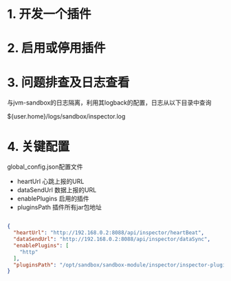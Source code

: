 # 1. 开发一个插件



# 2. 启用或停用插件


# 3. 问题排查及日志查看
与jvm-sandbox的日志隔离，利用其logback的配置，日志从以下目录中查询

${user.home}/logs/sandbox/inspector.log

# 4. 关键配置
global_config.json配置文件
- heartUrl 心跳上报的URL
- dataSendUrl 数据上报的URL
- enablePlugins 启用的插件
- pluginsPath 插件所有jar包地址
```json

{
  "heartUrl": "http://192.168.0.2:8088/api/inspector/heartBeat",
  "dataSendUrl": "http://192.168.0.2:8088/api/inspector/dataSync",
  "enablePlugins": [
    "http"
  ],
  "pluginsPath": "/opt/sandbox/sandbox-module/inspector/inspector-plugins.jar"
}
```
